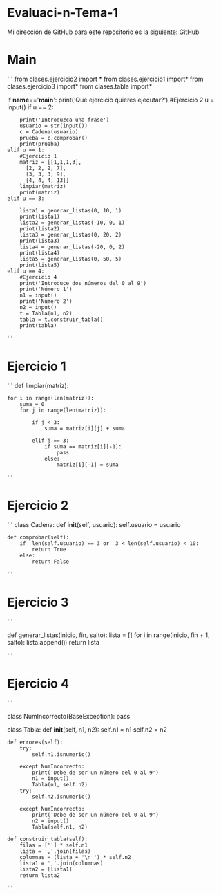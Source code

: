 # Evaluaci-n-Tema-1
 Mi dirección de GitHub para este repositorio es la siguiente: [GitHub](https://github.com/andmansim/Evaluaci-n-Tema-1.git)
 
 # Main
 '''
from clases.ejercicio2 import *
from clases.ejercicio1 import*
from clases.ejercicio3 import*
from clases.tabla import*

if __name__=='__main__':
    print('Qué ejercicio quieres ejecutar?')
    #Ejercicio 2
    u = input()
    if u == 2:
        
        print('Introduzca una frase')
        usuario = str(input())
        c = Cadena(usuario)
        prueba = c.comprobar()
        print(prueba)
    elif u == 1:
        #Ejercicio 1
        matriz = [[1,1,1,3],
          [2, 2, 2, 7], 
          [3, 3, 3, 9], 
          [4, 4, 4, 13]]
        limpiar(matriz)
        print(matriz)
    elif u == 3:

        lista1 = generar_listas(0, 10, 1)
        print(lista1)
        lista2 = generar_listas(-10, 0, 1)
        print(lista2)
        lista3 = generar_listas(0, 20, 2)
        print(lista3)
        lista4 = generar_listas(-20, 0, 2)
        print(lista4)
        lista5 = generar_listas(0, 50, 5)
        print(lista5)
    elif u == 4:
        #Ejercicio 4
        print('Introduce dos números del 0 al 9')
        print('Número 1')
        n1 = input()
        print('Número 2')
        n2 = input()
        t = Tabla(n1, n2)
        tabla = t.construir_tabla()
        print(tabla)

 '''
 # Ejercicio 1
 
 '''
 def limpiar(matriz):
    
 
    for i in range(len(matriz)): 
        suma = 0
        for j in range(len(matriz)):
        
            if j < 3:
                suma = matriz[i][j] + suma
                
            elif j == 3:
                if suma == matriz[i][-1]:
                    pass
                else:
                    matriz[i][-1] = suma
                    
        
 '''
 # Ejercicio 2
 '''
 class Cadena:
    def __init__(self, usuario):
        self.usuario = usuario
        

        
    def comprobar(self):
        if  len(self.usuario) == 3 or  3 < len(self.usuario) < 10:
            return True
        else:
            return False
 '''
# Ejercicio 3
'''

def generar_listas(inicio, fin, salto):
    lista = []
    for i in range(inicio, fin + 1, salto):
        lista.append(i)
    return lista

'''

# Ejercicio 4
'''

class NumIncorrecto(BaseException):
    pass

class Tabla:
    def __init__(self, n1, n2):
        self.n1 = n1
        self.n2 = n2
    
    def errores(self):
        try:
            self.n1.isnumeric()
            
        except NumIncorrecto:
            print('Debe de ser un número del 0 al 9')
            n1 = input()
            Tabla(n1, self.n2)
        try:
            self.n2.isnumeric()
            
        except NumIncorrecto:
            print('Debe de ser un número del 0 al 9')
            n2 = input()
            Tabla(self.n1, n2)
    
    def construir_tabla(self):
        filas = [''] * self.n1
        lista = ','.join(filas)
        columnas = (lista + '\n ') * self.n2
        lista1 = ','.join(columnas)
        lista2 = [lista1]
        return lista2
'''
